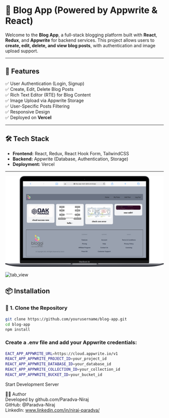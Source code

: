 # 📝 Blog App (Powered by Appwrite & React)

Welcome to the **Blog App**, a full-stack blogging platform built with **React**, **Redux**, and **Appwrite** for backend services. This project allows users to **create, edit, delete, and view blog posts**, with authentication and image upload support.

---

## 🚀 Features  
✅ User Authentication (Login, Signup)  
✅ Create, Edit, Delete Blog Posts  
✅ Rich Text Editor (RTE) for Blog Content  
✅ Image Upload via Appwrite Storage  
✅ User-Specific Posts Filtering  
✅ Responsive Design  
✅ Deployed on **Vercel**

---

## 🛠️ Tech Stack  
- **Frontend:** React, Redux, React Hook Form, TailwindCSS  
- **Backend:** Appwrite (Database, Authentication, Storage)  
- **Deployment:** Vercel  

---


![LPtop_view](./LiveDemo/mac.png)

![tab_view](./LiveDemo/gal-tab)



## 📦 Installation  

### 🔹 **1. Clone the Repository**  
```sh
git clone https://github.com/yourusername/blog-app.git
cd blog-app
npm install
```

### Create a .env file and add your Appwrite credentials:
```sh
EACT_APP_APPWRITE_URL=https://cloud.appwrite.io/v1
REACT_APP_APPWRITE_PROJECT_ID=your_project_id
REACT_APP_APPWRITE_DATABASE_ID=your_database_id
REACT_APP_APPWRITE_COLLECTION_ID=your_collection_id
REACT_APP_APPWRITE_BUCKET_ID=your_bucket_id
```
Start Development Server

👨‍💻 Author<br />
Developed by github.com/Paradva-Niraj<br />
GitHub: @Paradva-Niraj<br />
LinkedIn: www.linkedin.com/in/niraj-paradva/
